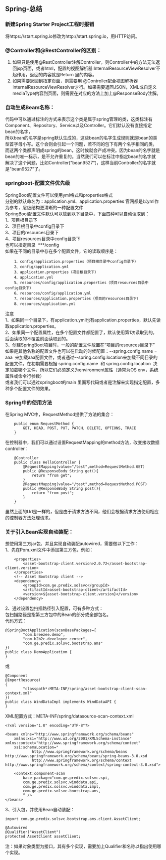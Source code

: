 ﻿## Spring-总结
### 新建Spring Starter Project工程时报错		
  将https://start.spring.io修改为http://start.spring.io，用HTTP访问。	

###  @Controller和@RestController的区别：			
1) 如果只是使用@RestController注解Controller，则Controller中的方法无法返回jsp页面，或者html，配置的视图解析器 InternalResourceViewResolver不起作用，返回的内容就是Return 里的内容。		
2) 如果需要返回到指定页面，则需要用 @Controller配合视图解析器InternalResourceViewResolver才行。如果需要返回JSON，XML或自定义mediaType内容到页面，则需要在对应的方法上加上@ResponseBody注解。		

### 自动生成Beam名称：				
代码中可以通过标注的方式来表示这个类是属于spring管理的类，这类标注有Component、Repository、Service以及Controller。它们默认没有直接指定bean的名字，			
所以bean的名字是spring默认生成的，这些bean的名字生成规则就是bean的类型首字母小写。这个会则会引起一个问题，若不同的包下有两个名字相同的类，			
而这两个类都声明成spring的bean，这时候就会产成冲突。因为bean的名字就是bean的唯一标示，是不允许重复的。当然我们可以在标注中指定bean的名字就			
解决了这个问题，比如Controller("bean9527")，这样当前Controller的名字就是"bean9527"了。			

### springboot-配置文件优先级				
SpringBoot配置文件可以使用yml格式和properties格式			
分别的默认命名为：application.yml、application.properties 官网都是以yml作为参考，层级结构更清晰的一种配置文件			
SpringBoot配置文件默认可以放到以下目录中，下面四种可以自动读取到：			
1、项目根目录下			
2、项目根目录中config目录下			
3、项目的resources目录下			
4、项目resources目录中config目录下			
也可以指定目录  ***/config			
如果在不同的目录中存在多个配置文件，它的读取顺序是：
```
	1、config/application.properties（项目根目录中config目录下）			
	2、config/application.yml			
	3、application.properties（项目根目录下）			
	4、application.yml			
	5、resources/config/application.properties（项目resources目录中config目录下）			
	6、resources/config/application.yml			
	7、resources/application.properties（项目的resources目录下）			
	8、resources/application.yml
```	
注意			
	1、如果同一个目录下，有application.yml也有application.properties，默认先读取application.properties。			
	2、如果同一个配置属性，在多个配置文件都配置了，默认使用第1次读取到的，后面读取的不覆盖前面读取到的。			
	3、创建SpringBoot项目时，一般的配置文件放置在“项目的resources目录下”			
如果是其他名称的配置文件也可以在启动的时候配置：--spring.config.name = aaa  来加载aaa配置文件，或者通过--spring.config.location来加载不同目录的配置文件。在初期需要根据 spring.config.name  和 spring.config.location  决定加载哪个文件，所以它们必须定义为environment属性（通常为OS env，系统属性或命令行参数）			
或者我们可以通过springboot的main 里面写代码或者是注解来实现指定配置，多种多个配置文件的效果。			

### Spring中的使用方法						
在Spring MVC中，RequestMethod提供了方法的集合：	
```
	public enum RequestMethod {					
	    GET, HEAD, POST, PUT, PATCH, DELETE, OPTIONS, TRACE					
	}					
```						
在控制器中，我们可以通过设置RequestMapping的method方法，改变接收数据controller：
```
	@Controller					
	public class HelloController {					
	    @RequestMapping(value="/test",method=RequestMethod.GET)					
	    public @ResponseBody String get(){					
	        return "from get";					
	    }					
	    @RequestMapping(value="/test",method=RequestMethod.POST)					
	    public @ResponseBody String post(){					
	        return "from post";					
	    }					
	}
```	
虽然上面的Url是一样的，但是由于请求方法不同，他们会根据请求方法使用相应的控制器方法处理请求。					

### 关于引入Bean实现自动装配：						
想使用第三方jar包，并且实现自动装配autowired，需要做以下工作：					
1、先在Pom.xml文件中添加第三方包，例如：
```
	<properties>					
		<asset-bootstrap-client.version>2.0.72</asset-bootstrap-client.version>				
	</properties>					
	<!-- Asset Bootstrap client -->					
	<dependency>					
		<groupId>com.ge.predix.solsvc</groupId>				
		<artifactId>asset-bootstrap-client</artifactId>				
		<version>${asset-bootstrap-client.version}</version>				
	</dependency>					
```						
2、通过设置包扫描路径引入配置，可有多种方式：					
包扫描路径是指第三方包中的Bean的部分或全部包名。					
代码方式：  
```
@SpringBootApplication(scanBasePackages={				
		"com.breezee.demo",				
		"com.b2b2c.developer_center",				
		"com.ge.predix.solsvc.bootstrap.ams"				
})				
public class DemoApplication {				
}
```
或  
```
@Component
@ImportResource(
{
        "classpath*:META-INF/spring/asset-bootstrap-client-scan-context.xml"
})
public class WindDataImpl implements WindDataAPI {
}
```
XML配置方式：META-INF/spring/datasource-scan-context.xml   
```
<?xml version="1.0" encoding="UTF-8"?>						
						
<beans xmlns="http://www.springframework.org/schema/beans"						
	xmlns:xsi="http://www.w3.org/2001/XMLSchema-instance" xmlns:context="http://www.springframework.org/schema/context"					
	xsi:schemaLocation="					
			http://www.springframework.org/schema/beans http://www.springframework.org/schema/beans/spring-beans-3.0.xsd			
			http://www.springframework.org/schema/context http://www.springframework.org/schema/context/spring-context-3.0.xsd">			
						
	<context:component-scan					
		base-package="com.ge.predix.solsvc.spi,				
		com.ge.predix.solsvc.winddata.api,				
		com.ge.predix.solsvc.winddata.impl,				
		com.ge.predix.solsvc.bootstrap.ams,				
		“ />				
</beans>						
```						
3、引入包，并使用Bean自动装配：
```
import com.ge.predix.solsvc.bootstrap.ams.client.AssetClient;						
						
@Autowired						
@Qualifier("AssetClient")						
protected AssetClient assetClient;
```
注：如果对象类型为接口，其有多个实现，需要加上Qualifier和名称以指出使用哪个实现。


